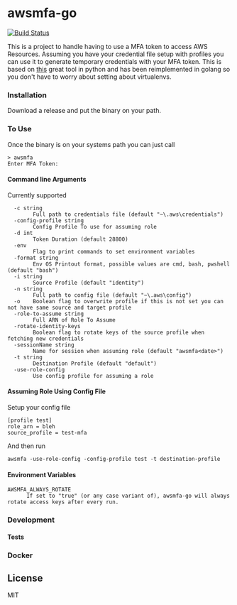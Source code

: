 # awsmfa-go
[![Build Status](https://travis-ci.org/enderv/awsmfa-go.svg?branch=master)](https://travis-ci.org/enderv/awsmfa-go)

This is a project to handle having to use a MFA token to access AWS Resources. Assuming you have your credential file setup with profiles you can use it to generate temporary credentials with your MFA token. This is based on [this](https://github.com/dcoker/awsmfa/) great tool in python and has been reimplemented in golang so you don't have to worry about setting about virtualenvs.


### Installation
Download a release and put the binary on your path.

### To Use
Once the binary is on your systems path you can just call 
```
> awsmfa
Enter MFA Token:
```

#### Command line Arguments
Currently supported
```
  -c string
        Full path to credentials file (default "~\.aws\credentials")
  -config-profile string
        Config Profile To use for assuming role
  -d int
        Token Duration (default 28800)
  -env
        Flag to print commands to set environment variables
  -format string
        Env OS Printout format, possible values are cmd, bash, pwshell (default "bash")
  -i string
        Source Profile (default "identity")
  -n string
        Full path to config file (default "~\.aws\config")
  -o    Boolean flag to overwrite profile if this is not set you can not have same source and target profile
  -role-to-assume string
        Full ARN of Role To Assume
  -rotate-identity-keys
        Boolean flag to rotate keys of the source profile when fetching new credentials
  -sessionName string
        Name for session when assuming role (default "awsmfa<date>")
  -t string
        Destination Profile (default "default")
  -use-role-config
        Use config profile for assuming a role
```

#### Assuming Role Using Config File
Setup your config file
```
[profile test]
role_arn = bleh
source_profile = test-mfa

```
And then run
```
awsmfa -use-role-config -config-profile test -t destination-profile

```

#### Environment Variables
```
AWSMFA_ALWAYS_ROTATE
      If set to "true" (or any case variant of), awsmfa-go will always rotate access keys after every run.
```

### Development

#### Tests

### Docker


License
----

MIT
